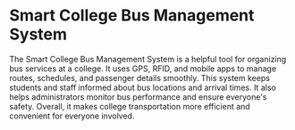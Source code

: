 # Smart College Bus Management System

The Smart College Bus Management System is a helpful tool for organizing bus services at a college. It uses GPS, RFID, and mobile apps to manage routes, schedules, and passenger details smoothly. This system keeps students and staff informed about bus locations and arrival times. It also helps administrators monitor bus performance and ensure everyone's safety. Overall, it makes college transportation more efficient and convenient for everyone involved.
